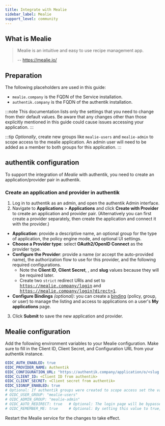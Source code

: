 ```yaml
---
title: Integrate with Mealie
sidebar_label: Mealie
support_level: community
---
```


## What is Mealie

> Mealie is an intuitive and easy to use recipe management app.
>
> -- https://mealie.io/

## Preparation

The following placeholders are used in this guide:

- `mealie.company` is the FQDN of the Service installation.
- `authentik.company` is the FQDN of the authentik installation.

:::note
This documentation lists only the settings that you need to change from their default values. Be aware that any changes other than those explicitly mentioned in this guide could cause issues accessing your application.
:::

:::tip
_Optionally_, create new groups like `mealie-users` and `mealie-admin` to scope access to the mealie application.  An admin user will need to be added as a member to both groups for this application.
:::

## authentik configuration

To support the integration of _Mealie_ with authentik, you need to create an application/provider pair in authentik.

### Create an application and provider in authentik

1. Log in to authentik as an admin, and open the authentik Admin interface.
2. Navigate to **Applications** > **Applications** and click **Create with Provider** to create an application and provider pair. (Alternatively you can first create a provider separately, then create the application and connect it with the provider.)

- **Application**: provide a descriptive name, an optional group for the type of application, the policy engine mode, and optional UI settings.
- **Choose a Provider type**: select **OAuth2/OpenID Connect** as the provider type.
- **Configure the Provider**: provide a name (or accept the auto-provided name), the authorization flow to use for this provider, and the following required configurations.
    - Note the **Client ID**, **Client Secret**, , and **slug** values because they will be required later.
    - Create two `strict` redirect URIs and set to <kbd>https://mealie.company/login</kbd> and <kbd>https://mealie.company/login?direct=1</kbd>.
- **Configure Bindings** _(optional)_: you can create a [binding](/docs/add-secure-apps/flows-stages/bindings/) (policy, group, or user) to manage the listing and access to applications on a user's **My applications** page.

3. Click **Submit** to save the new application and provider.

## Mealie configuration

Add the following environment variables to your Mealie configuration. Make sure to fill in the Client ID, Client Secret, and Configuration URL from your authentik instance.

```yaml
OIDC_AUTH_ENABLED: true
OIDC_PROVIDER_NAME: Authentik
OIDC_CONFIGURATION_URL: "https://authentik.company/application/o/<slug from authentik>/.well-known/openid-configuration"
OIDC_CLIENT_ID: <Client ID from authentik>
OIDC_CLIENT_SECRET: <Client secret from authentik>
OIDC_SIGNUP_ENABLED: true
# Optional: If authentik groups were created to scope access set the values to the exact name of your groups.
# OIDC_USER_GROUP: "mealie-users"
# OIDC_ADMIN_GROUP: "mealie-admin"
# OIDC_AUTO_REDIRECT: true   # Optional: The login page will be bypassed an you will be sent directly to your Identity Provider.
# OIDC_REMEMBER_ME: true     # Optional: By setting this value to true, a session will be extended as if "Remember Me" was checked.
```

Restart the Mealie service for the changes to take effect.
